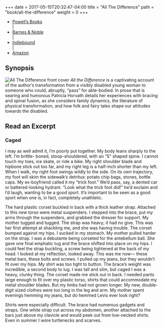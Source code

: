 +++
date = 2017-05-15T20:32:47-04:00
title = "All The Difference"
path = "book/all-the-difference"
weight = 0
+++

<ul class="buy-links">
  <li class="buy-link"><a href="https://www.powells.com/book/all-the-difference-9780990322191">Powell’s Books</a></li> |
  <li class="buy-link"><a href="https://www.barnesandnoble.com/w/all-the-difference-patricia-horvath/1124727175;jsessionid=28AB9C18B23987E45CA259198B823621.prodny_store02-atgap01?ean=9780990322191&st=AFF&2sid=Goodreads,%20Inc_2227948_NA&sourceId=AFFGoodreads,%20IncM000004">Barnes & Noble</a></li> |
  <li class="buy-link"><a href="http://www.indiebound.org/book/9780990322191">Indiebound</a></li> |
  <li class="buy-link"><a href="https://www.amazon.com/gp/product/099032219X/ref=x_gr_w_bb?ie=UTF8&tag=x_gr_w_bb-20&linkCode=as2&camp=1789&creative=9325&creativeASIN=099032219X&SubscriptionId=1MGPYB6YW3HWK55XCGG2">Amazon</a></li>
</ul>

## Synopsis

![All The Difference front cover](/images/all-the-difference-cover.jpg)
*All the Difference* is a captivating account of the author’s transformation from a visibly disabled young woman to someone who could, abruptly, “pass” for able-bodied. In prose that is searing and humorous Patricia Horvath details her experiences with bracing and spinal fusion, as she considers family dynamics, the literature of physical transformation, and how folk and fairy tales shape our attitudes towards the disabled.

<div class="clearfix"></div>

## Read an Excerpt

<div class="excerpt">

<h3>Caged</h3>

<p>
I may as well admit it, I’m poorly put together.
My body leans sharply to the left. I’m brittle-
boned, stoop-shouldered, with an “S” shaped
spine. I cannot touch my toes, ice skate, or ride
a bike. My right shoulder blade and hipbone
stick out too far, and my right leg is a half-inch
shorter than my left. When I walk, my right foot
swings wildly to the side. On its own trajectory,
my foot will skim the sidewalk’s detritus: potato
chip bags, stones, bottle caps. My ex-boyfriend
called it my “trick foot.” We’d pass, say, a dented
car or battered-looking hydrant. “Look what
the trick foot did!” he’d exclaim and I’d laugh,
wanting to be a good sport. It’s important to
be seen as a good sport when one is, in fact,
completely unathletic.
</p>

<p>
The hard plastic corset buckled in back with a
thick leather strap. Attached to this new torso
were metal suspenders. I stepped into the
brace, put my arms through the suspenders,
and grabbed the dresser for support. My mother
tugged and tugged. The strap was heavy;
it had no give. This was her first attempt at
shackling me, and she was having trouble. The
corset bumped against my hips. I sucked in
my stomach. My mother pulled harder on the
strap. I was a debutante being corseted for the
antebellum ball. She gave one final emphatic
tug and the brace shifted into place on my hips.
I could feel the strap buckling, a screw being
tightened at the back of my head. I looked at
my reflection, looked away. This was me now—
these metal bars, these bolts and screws. I
pulled up my jeans, but they wouldn’t fit over my
hips. My shirt was too tight to button.
The brace’s weight was incredible, a second
body to lug. I was tall and slim, but caged I was
a heavy, clunky thing. The corset made me
stick out in back. I needed pants large enough
to fit over my plastic torso, shirts that could
accommodate my metal shoulder blades. But
my limbs had not grown longer. My new,
double-digit sized clothes were too long in
the leg and arm. My mother spent evenings
hemming my jeans, but do hemmed Levis
ever look right?
</p>

<p>
Shirts were especially difficult. The brace had
numerous gadgets and straps. One white strap
cut across my abdomen, another attached to the
bars just above my clavicle and would peek out
from low-necked shirts. Even in summer I wore
turtlenecks and scarves.
</p>

</div>
